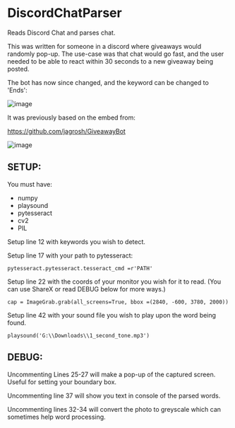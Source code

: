 # DiscordChatParser
 Reads Discord Chat and parses chat.

This was written for someone in a discord where giveaways would randomly pop-up. 
The use-case was that chat would go fast, and the user needed to be able to react within 30 seconds to a new giveaway being posted. 

The bot has now since changed, and the keyword can be changed to 'Ends':

![image](https://user-images.githubusercontent.com/9059161/135683423-565f3f02-aeb1-45e0-b0e4-dfa18f30770a.png)

It was previously based on the embed from:

https://github.com/jagrosh/GiveawayBot

![image](https://user-images.githubusercontent.com/9059161/135683462-83ffbf03-8acc-402e-8313-0c80076c3296.png)

## SETUP:

You must have:
- numpy
- playsound
- pytesseract
- cv2
- PIL

Setup line 12 with keywords you wish to detect.

Setup line 17 with your path to pytesseract:

`pytesseract.pytesseract.tesseract_cmd =r'PATH'`

Setup line 22 with the coords of your monitor you wish for it to read. (You can use ShareX or read DEBUG below for more ways.)

`cap = ImageGrab.grab(all_screens=True, bbox =(2840, -600, 3780, 2000))`

Setup line 42 with your sound file you wish to play upon the word being found.

`playsound('G:\\Downloads\\1_second_tone.mp3')`

## DEBUG:

Uncommenting Lines 25-27 will make a pop-up of the captured screen. Useful for setting your boundary box.

Uncommenting line 37 will show you text in console of the parsed words. 

Uncommenting lines 32-34 will convert the photo to greyscale which can sometimes help word processing.
